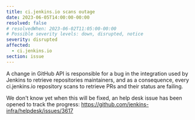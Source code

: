 ```yaml
---
title: ci.jenkins.io scans outage
date: 2023-06-05T14:00:00-00:00
resolved: false
# resolvedWhen: 2023-06-02T11:05:00-00:00
# Possible severity levels: down, disrupted, notice
severity: disrupted
affected:
  - ci.jenkins.io
section: issue
---
```


<!-- [Final message]


[Initial message] -->

A change in GitHub API is responsible for a bug in the integration used by Jenkins to retrieve repositories maintainers, and as a consequence, every ci.jenkins.io repository scans to retrieve PRs and their status are failing.

We don't know yet when this will be fixed, an help desk issue has been opened to track the progress: https://github.com/jenkins-infra/helpdesk/issues/3617
